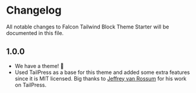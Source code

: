 # Changelog

All notable changes to Falcon Tailwind Block Theme Starter will be documented in this file.

## 1.0.0

- We have a theme! 🎉
- Used TailPress as a base for this theme and added some extra features since it is MIT licensed. Big thanks to [Jeffrey van Rossum](https://github.com/jeffreyvr/tailpress) for his work on TailPress.